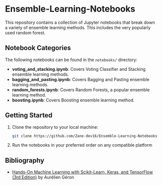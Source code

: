 # Ensemble-Learning-Notebooks
This repository contains a collection of Jupyter notebooks that break down a variety of ensemble learning methods. This includes the very popularly used random forest.

## Notebook Categories

The following notebooks can be found in the `notebooks/` directory:

- **voting_and_stacking.ipynb**: Covers Voting Classifier and Stacking ensemble learning methods.
- **bagging_and_pasting.ipynb**: Covers Bagging and Pasting ensemble learning methods.
- **random_forests.ipynb**: Covers Random Forests, a popular ensemble learning method.
- **boosting.ipynb**: Covers Boosting ensemble learning method.

## Getting Started

1. Clone the repository to your local machine:

    ```bash
    git clone https://github.com/Zane-dev16/Ensemble-Learning-Notebooks.git
    ```
2. Run the notebooks in your preferred order on any compatible platform

## Bibliography

- [Hands-On Machine Learning with Scikit-Learn, Keras, and TensorFlow (3rd Edition)](https://www.oreilly.com/library/view/hands-on-machine-learning/9781492032632/) by Aurélien Géron
